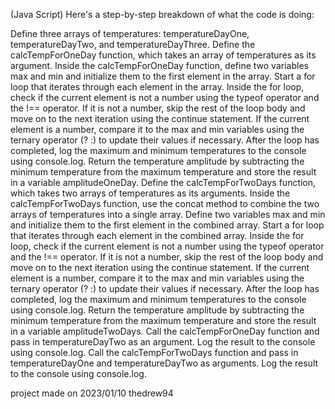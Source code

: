 (Java Script) Here's a step-by-step breakdown of what the code is doing:

Define three arrays of temperatures: temperatureDayOne, temperatureDayTwo, and temperatureDayThree.
Define the calcTempForOneDay function, which takes an array of temperatures as its argument.
Inside the calcTempForOneDay function, define two variables max and min and initialize them to the first element in the array.
Start a for loop that iterates through each element in the array.
Inside the for loop, check if the current element is not a number using the typeof operator and the !== operator. If it is not a number, skip the rest of the loop body and move on to the next iteration using the continue statement.
If the current element is a number, compare it to the max and min variables using the ternary operator (? :) to update their values if necessary.
After the loop has completed, log the maximum and minimum temperatures to the console using console.log.
Return the temperature amplitude by subtracting the minimum temperature from the maximum temperature and store the result in a variable amplitudeOneDay.
Define the calcTempForTwoDays function, which takes two arrays of temperatures as its arguments.
Inside the calcTempForTwoDays function, use the concat method to combine the two arrays of temperatures into a single array.
Define two variables max and min and initialize them to the first element in the combined array.
Start a for loop that iterates through each element in the combined array.
Inside the for loop, check if the current element is not a number using the typeof operator and the !== operator. If it is not a number, skip the rest of the loop body and move on to the next iteration using the continue statement.
If the current element is a number, compare it to the max and min variables using the ternary operator (? :) to update their values if necessary.
After the loop has completed, log the maximum and minimum temperatures to the console using console.log.
Return the temperature amplitude by subtracting the minimum temperature from the maximum temperature and store the result in a variable amplitudeTwoDays.
Call the calcTempForOneDay function and pass in temperatureDayTwo as an argument. Log the result to the console using console.log.
Call the calcTempForTwoDays function and pass in temperatureDayOne and temperatureDayTwo as arguments. Log the result to the console using console.log.

project made on 2023/01/10 thedrew94